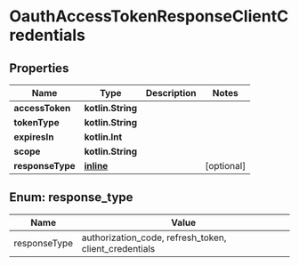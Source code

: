 
# OauthAccessTokenResponseClientCredentials

## Properties
| Name | Type | Description | Notes |
| ------------ | ------------- | ------------- | ------------- |
| **accessToken** | **kotlin.String** |  |  |
| **tokenType** | **kotlin.String** |  |  |
| **expiresIn** | **kotlin.Int** |  |  |
| **scope** | **kotlin.String** |  |  |
| **responseType** | [**inline**](#ResponseType) |  |  [optional] |


<a id="ResponseType"></a>
## Enum: response_type
| Name | Value |
| ---- | ----- |
| responseType | authorization_code, refresh_token, client_credentials |



